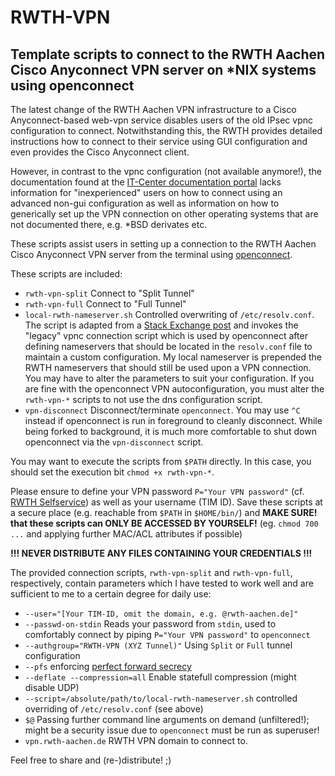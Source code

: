 # RWTH-VPN
Template scripts to connect to the RWTH Aachen Cisco Anyconnect VPN server on *NIX systems using openconnect
---
The latest change of the RWTH Aachen VPN infrastructure to a Cisco Anyconnect-based web-vpn service disables users of the old IPsec vpnc configuration to connect. Notwithstanding this, the RWTH provides detailed instructions how to connect to their service using GUI configuration and even provides the Cisco Anyconnect client.

However, in contrast to the vpnc configuration (not available anymore!), the documentation found at the [IT-Center documentation portal](https://doc.itc.rwth-aachen.de/display/VPN) lacks information for "inexperienced" users on how to connect using an advanced non-gui configuration as well as information on how to generically set up the VPN connection on other operating systems that are not documented there, e.g. *BSD derivates etc.

These scripts assist users in setting up a connection to the RWTH Aachen Cisco Anyconnect VPN server from the terminal using [openconnect](https://www.infradead.org/openconnect/).

These scripts are included:
* `rwth-vpn-split` Connect to "Split Tunnel"
* `rwth-vpn-full` Connect to "Full Tunnel"
* `local-rwth-nameserver.sh` Controlled overwriting of `/etc/resolv.conf`. The script is adapted from a [Stack Exchange post](https://unix.stackexchange.com/a/467018) and invokes the "legacy" vpnc connection script which is used by openconnect after defining nameservers that should be located in the `resolv.conf` file to maintain a custom configuration. My local nameserver is prepended the RWTH nameservers that should still be used upon a VPN connection. You may have to alter the parameters to suit your configuration. If you are fine with the openconnect VPN autoconfiguration, you must alter the `rwth-vpn-*` scripts to not use the dns configuration script.
* `vpn-disconnect` Disconnect/terminate `openconnect`. You may use `^C` instead if openconnect is run in foreground to cleanly disconnect. While being forked to background, it is much more comfortable to shut down openconnect via the `vpn-disconnect` script.

You may want to execute the scripts from `$PATH` directly. In this case, you should set the execution bit `chmod +x rwth-vpn-*`.

Please ensure to define your VPN password `P="Your VPN password"` (cf. [RWTH Selfservice](https://idm.rwth-aachen.de/selfservice)) as well as your username (TIM ID). Save these scripts at a secure place (e.g. reachable from `$PATH` in `$HOME/bin/`) and __MAKE SURE! that these scripts can ONLY BE ACCESSED BY YOURSELF!__ (eg. `chmod 700 ...` and applying further MAC/ACL attributes if possible)

__!!! NEVER DISTRIBUTE ANY FILES CONTAINING YOUR CREDENTIALS !!!__

The provided connection scripts, `rwth-vpn-split` and `rwth-vpn-full`, respectively, contain parameters which I have tested to work  well and are sufficient to me to a certain degree for daily use:

* `--user="[Your TIM-ID, omit the domain, e.g. @rwth-aachen.de]"`
* `--passwd-on-stdin` Reads your password from `stdin`, used to comfortably connect by piping `P="Your VPN password"` to `openconnect`
* `--authgroup="RWTH-VPN (XYZ Tunnel)"` Using `Split` or `Full` tunnel configuration
* `--pfs` enforcing [perfect forward secrecy](https://en.wikipedia.org/wiki/Forward_secrecy)
* `--deflate --compression=all` Enable statefull compression (might disable UDP)
* `--script=/absolute/path/to/local-rwth-nameserver.sh` controlled overriding of `/etc/resolv.conf` (see above)
* `$@` Passing further command line arguments on demand (unfiltered!); might be a security issue due to `openconnect` must be run as superuser!
* `vpn.rwth-aachen.de` RWTH VPN domain to connect to.

Feel free to share and (re-)distribute! ;)
